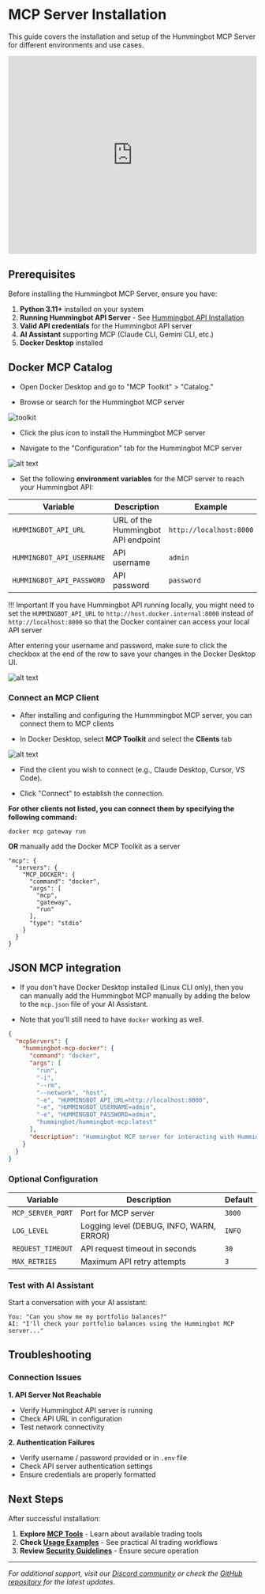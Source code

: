 # MCP Server Installation

This guide covers the installation and setup of the Hummingbot MCP Server for different environments and use cases.


<iframe style="width:100%; min-height:400px;" src="https://www.youtube.com/embed/Ex27d6vtjVQ?si=rL331015e1ICXd0W" frameborder="0" allow="accelerometer; autoplay; encrypted-media; gyroscope; picture-in-picture" allowfullscreen></iframe>

## Prerequisites


Before installing the Hummingbot MCP Server, ensure you have:

1. **Python 3.11+** installed on your system
2. **Running Hummingbot API Server** - See [Hummingbot API Installation](/hummingbot-api/installation/)
3. **Valid API credentials** for the Hummingbot API server
4. **AI Assistant** supporting MCP (Claude CLI, Gemini CLI, etc.)
5. **Docker Desktop** installed 


## Docker MCP Catalog

- Open Docker Desktop and go to "MCP Toolkit" > "Catalog."

- Browse or search for the Hummingbot MCP server

![toolkit](toolkit.png)

- Click the plus icon to install the Hummingbot MCP server 

- Navigate to the "Configuration" tab for the Hummingbot MCP server

![alt text](config.png)


- Set the following **environment variables** for the MCP server to reach your Hummingbot API:

| Variable | Description | Example |
|---|---|---|
| `HUMMINGBOT_API_URL` | URL of the Hummingbot API endpoint | `http://localhost:8000` |
| `HUMMINGBOT_API_USERNAME` | API username | `admin` |
| `HUMMINGBOT_API_PASSWORD` | API password | `password` |

!!! Important
     If you have Hummingbot API running locally, you might need to set the `HUMMINGBOT_API_URL` to `http://host.docker.internal:8000` instead of `http://localhost:8000` so that the Docker container can access your local API server 


After entering your username and password, make sure to click the checkbox at the end of the row to save your changes in the Docker Desktop UI.

![alt text](save.png)

### Connect an MCP Client

- After installing and configuring the Hummmingbot MCP server, you can connect them to MCP clients

- In Docker Desktop, select **MCP Toolkit** and select the **Clients** tab

![alt text](client.png)

- Find the client you wish to connect (e.g., Claude Desktop, Cursor, VS Code).

- Click "Connect" to establish the connection. 

**For other clients not listed,  you can connect them by specifying the following command:**

```
docker mcp gateway run

```

**OR** manually add the Docker MCP Toolkit as a server

```
"mcp": {
  "servers": {
    "MCP_DOCKER": {
      "command": "docker",
      "args": [
        "mcp",
        "gateway",
        "run"
      ],
      "type": "stdio"
    }
  }
}
```


## JSON MCP integration

- If you don't have Docker Desktop installed (Linux CLI only), then you can manually add the Hummingbot MCP manually by adding the below to the `mcp.json` file of your AI Assistant. 

- Note that you'll still need to have `docker` working as well. 


```json
{
  "mcpServers": {
    "hummingbot-mcp-docker": {
      "command": "docker",
      "args": [
        "run",
        "-i",
        "--rm",
        "--network", "host",
        "-e", "HUMMINGBOT_API_URL=http://localhost:8000",
        "-e", "HUMMINGBOT_USERNAME=admin",
        "-e", "HUMMINGBOT_PASSWORD=admin",
        "hummingbot/hummingbot-mcp:latest"
      ],
      "description": "Hummingbot MCP server for interacting with Hummingbot API"
    }
  }
}
```



### Optional Configuration

| Variable | Description | Default |
|----------|-------------|---------|
| `MCP_SERVER_PORT` | Port for MCP server | `3000` |
| `LOG_LEVEL` | Logging level (DEBUG, INFO, WARN, ERROR) | `INFO` |
| `REQUEST_TIMEOUT` | API request timeout in seconds | `30` |
| `MAX_RETRIES` | Maximum API retry attempts | `3` |


### Test with AI Assistant

Start a conversation with your AI assistant:

```
You: "Can you show me my portfolio balances?"
AI: "I'll check your portfolio balances using the Hummingbot MCP server..."
```

## Troubleshooting

### Connection Issues

**1. API Server Not Reachable**
- Verify Hummingbot API server is running
- Check API URL in configuration
- Test network connectivity

**2. Authentication Failures**
- Verify username / password provided or in `.env` file
- Check API server authentication settings
- Ensure credentials are properly formatted


## Next Steps

After successful installation:

1. **Explore [MCP Tools](/mcp/tools/)** - Learn about available trading tools
2. **Check [Usage Examples](/mcp/#example-workflows)** - See practical AI trading workflows
3. **Review [Security Guidelines](/mcp/#security-considerations)** - Ensure secure operation

---

*For additional support, visit our [Discord community](https://discord.gg/hummingbot) or check the [GitHub repository](https://github.com/hummingbot/mcp) for the latest updates.*